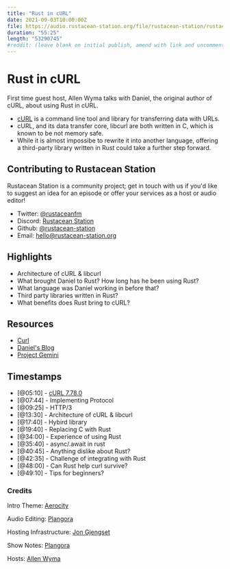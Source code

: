 ```yaml
---
title: "Rust in cURL"
date: 2021-09-03T10:00:00Z
file: https://audio.rustacean-station.org/file/rustacean-station/rustacean-station-e035-daniel-stenberg.mp3
duration: "55:25"
length: "53290745"
#reddit: (leave blank on initial publish, amend with link and uncomment this line after Reddit thread has been posted)
---
```

#  Rust in cURL  

First time guest host, Allen Wyma talks with Daniel, the original author of cURL, about using Rust in cURL.

- [cURL](https://curl.se/) is a command line tool and library for transferring data with URLs.
- cURL, and its data transfer core, libcurl are both written in C, which is known to be not memory safe. 
- While it is almost impossibe to rewrite it into another language, offering a third-party library written in Rust could take a further step forward.

## Contributing to Rustacean Station

Rustacean Station is a community project; get in touch with us if you'd like to suggest an idea for an episode or offer your services as a host or audio editor!

- Twitter: [@rustaceanfm](https://twitter.com/rustaceanfm)
- Discord: [Rustacean Station](https://discord.gg/cHc3Gyc)
- Github: [@rustacean-station](https://github.com/rustacean-station/)
- Email: [hello@rustacean-station.org](mailto:hello@rustacean-station.org)

## Highlights

- Architecture of cURL & libcurl 
- What brought Daniel to Rust? How long has he been using Rust?
- What language was Daniel working in before that? 
- Third party libraries written in Rust?
- What benefits does Rust bring to cURL?

## Resources 
 - [Curl](https://curl.se/)
 - [Daniel's Blog](https://daniel.haxx.se/blog/2021/08/09/nocais-apology/)
 - [Project Gemini](https://gemini.circumlunar.space/)

## Timestamps 
- [@05:10] - [cURL 7.78.0](https://curl.se/download.html)
- [@07:44] - Implementing Protocol
- [@09:25] - HTTP/3
- [@13:30] - Architecture of cURL & libcurl
- [@17:40] - Hybird library 
- [@19:40] - Replacing C with Rust
- [@34:00] - Experience of using Rust
- [@35:40] - async/.await in rust
- [@40:45] - Anything dislike about Rust?
- [@42:35] - Challenge of integrating with Rust 
- [@48:00] - Can Rust help curl survive?
- [@49:10] - Tips for beginners?

### Credits

Intro Theme: [Aerocity](https://twitter.com/AerocityMusic)

Audio Editing: [Plangora](https://twitter.com/plangora)

Hosting Infrastructure: [Jon Gjengset](https://twitter.com/jonhoo/)

Show Notes: [Plangora](https://twitter.com/plangora)

Hosts: [Allen Wyma](https://twitter.com/allenwyma)
